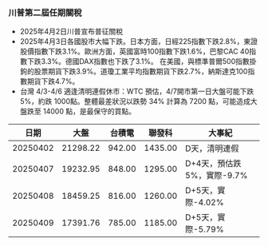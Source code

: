 ### 川普第二屆任期關稅

* 2025年4月2日川普宣布普征關稅
* 2025年4月3日各國股市大幅下跌。日本方面，日經225指數下跌2.8%，東證股價指數下跌3.1%。歐洲方面，英國富時100指數下跌1.6%，巴黎CAC 40指數下跌3.3%。德國DAX指數也下跌了3.1%。
在美國，與標準普爾500指數掛鉤的股票期貨下跌3.9%。道瓊工業平均指數期貨下跌2.7%，納斯達克100指數期貨下跌4.7%。
* 台灣 4/3-4/6 適逢清明連假休市：WTC 預估，4/7開市第一日大盤可能下跌 5%，約跌 1000點。整體最差狀況以跌勢 34% 計算為 7200 點，可能造成大盤跌至 14000 點，是最保守的買點。



|日期|大盤|台積電|聯發科|大事紀|
|---|---|---|---|-----------|
|20250402|21298.22|942.00|1435.00|D天，清明連假|
|20250407|19232.95|848.00|1295.00|D+4天，預估跌5%，實際-9.7%|
|20250408|18459.25|816.00|1260.00|D+5天，實際-4.02%|
|20250409|17391.76|785.00|1185.00|D+5天，實際-5.79%|
